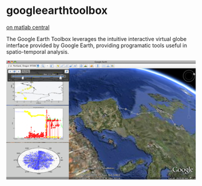 # googleearthtoolbox
[on matlab central](https://www.mathworks.com/matlabcentral/fileexchange/12954-google-earth-toolbox)

The Google Earth Toolbox leverages the intuitive interactive virtual globe interface provided by Google Earth, providing programatic tools useful in spatio-temporal analysis.

![google earth toolbox](screenshot.png)
